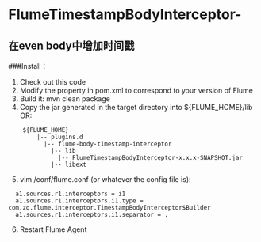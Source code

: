# FlumeTimestampBodyInterceptor-
## 在even body中增加时间戳
###Install：
1. Check out this code
2. Modify the property in pom.xml to correspond to your version of Flume
3. Build it: mvn clean package
4. Copy the jar generated in the target directory into ${FLUME_HOME}/lib OR: 
```
    ${FLUME_HOME} 
        |-- plugins.d 
          |-- flume-body-timestamp-interceptor
            |-- lib 
              |-- FlumeTimestampBodyInterceptor-x.x.x-SNAPSHOT.jar
            |-- libext
```
5. vim /conf/flume.conf (or whatever the config file is): 
```
  a1.sources.r1.interceptors = i1 
  a1.sources.r1.interceptors.i1.type = com.zq.flume.interceptor.TimestampBodyInterceptor$Builder 
  a1.sources.r1.interceptors.i1.separator = ,
```
6. Restart Flume Agent


